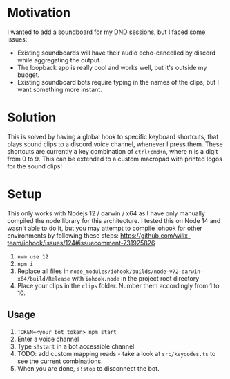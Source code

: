 # Motivation
I wanted to add a soundboard for my DND sessions, but I faced some issues:
- Existing soundboards will have their audio echo-cancelled by discord while aggregating the output. 
- The loopback app is really cool and works well, but it's outside my budget.
- Existing soundboard bots require typing in the names of the clips, but I want something more instant.

# Solution
This is solved by having a global hook to specific keyboard shortcuts, that plays sound clips to a discord voice channel, whenever I press them. These shortcuts are currently a key combination of `ctrl+cmd+n`, where n is a digit from 0 to 9. This can be extended to a custom macropad with printed logos for the sound clips!

# Setup

This only works with Nodejs 12 / darwin / x64 as I have only manually compiled the node library for this architecture. I tested this on Node 14 and wasn't able to do it, but you may attempt to compile iohook for other environments by following these steps: https://github.com/wilix-team/iohook/issues/124#issuecomment-731925826

1. `nvm use 12`
2. `npm i` 
3. Replace all files in `node_modules/iohook/builds/node-v72-darwin-x64/build/Release` with `iohook.node` in the project root directory
4. Place your clips in the `clips` folder. Number them accordingly from 1 to 10.

## Usage
1. `TOKEN=<your bot token> npm start`
2. Enter a voice channel
3. Type `s!start` in a bot accessible channel
4. TODO: add custom mapping reads - take a look at `src/keycodes.ts` to see the current combinations.
5. When you are done, `s!stop` to disconnect the bot.
